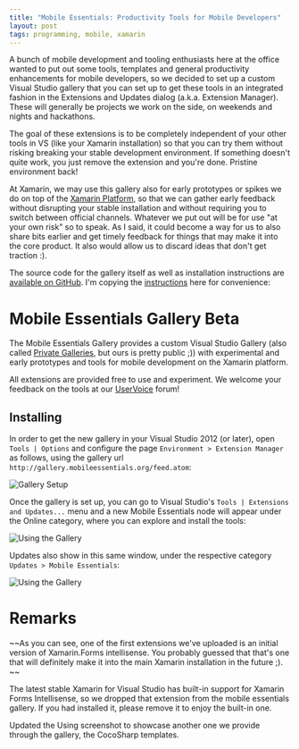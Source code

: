 ```yaml
---
title: "Mobile Essentials: Productivity Tools for Mobile Developers"
layout: post
tags: programming, mobile, xamarin
---
```

A bunch of mobile development and tooling enthusiasts here at the office wanted to put out some tools, templates and general productivity enhancements for mobile developers, so we decided to set up a custom Visual Studio gallery that you can set up to get these tools in an integrated fashion in the Extensions and Updates dialog (a.k.a. Extension Manager). These will generally be projects we work on the side, on weekends and nights and hackathons.

The goal of these extensions is to be completely independent of your other tools in VS (like your Xamarin installation) so that you can try them without risking breaking your stable development environment. If something doesn't quite work, you just remove the extension and you're done. Pristine environment back!

At Xamarin, we may use this gallery also for early prototypes or spikes we do on top of the [Xamarin Platform](http://www.xamarin.com), so that we can gather early feedback without disrupting your stable installation and without requiring you to switch between official channels. Whatever we put out will be for use "at your own risk" so to speak. As I said, it could become a way for us to also share bits earlier and get timely feedback for things that may make it into the core product. It also would allow us to discard ideas that don't get traction :).

The source code for the gallery itself as well as installation instructions are [available on GitHub](https://github.com/MobileEssentials/Gallery). I'm copying the [instructions](https://github.com/MobileEssentials/Gallery/blob/master/README.md) here for convenience:

Mobile Essentials Gallery Beta
=======

The Mobile Essentials Gallery provides a custom Visual Studio Gallery (also called [Private Galleries](http://msdn.microsoft.com/en-us/library/hh266746.aspx), but ours is pretty public ;)) with experimental and early prototypes and tools for mobile development on the Xamarin platform.

All extensions are provided free to use and experiment. We welcome your feedback on the tools at our [UserVoice](http://mobileessentials.uservoice.com/) forum!

## Installing

In order to get the new gallery in your Visual Studio 2012 (or later), open `Tools | Options` and configure the page `Environment > Extension Manager` as follows, using the gallery url `http://gallery.mobileessentials.org/feed.atom`:

![Gallery Setup](http://gallery.mobileessentials.org/img/setup.png)

Once the gallery is set up, you can go to Visual Studio's `Tools | Extensions and Updates...` menu and a new Mobile Essentials node will appear under the Online category, where you can explore and install the tools:

![Using the Gallery](http://gallery.mobileessentials.org/img/using.png)


Updates also show in this same window, under the respective category `Updates > Mobile Essentials`:

![Using the Gallery](http://gallery.mobileessentials.org/img/update.png)
 

# Remarks

~~As you can see, one of the first extensions we've uploaded is an initial version of Xamarin.Forms intellisense. You probably guessed that that's one that will definitely make it into the main Xamarin installation in the future ;). ~~

The latest stable Xamarin for Visual Studio has built-in support for Xamarin Forms Intellisense, so we dropped that extension from the mobile essentials gallery. If you had installed it, please remove it to enjoy the built-in one.

Updated the Using screenshot to showcase another one we provide through the gallery, the CocoSharp templates.
